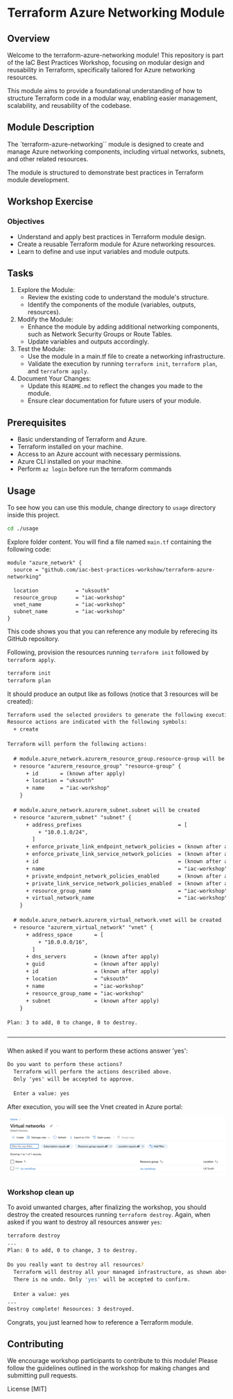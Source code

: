 # Terraform Azure Networking Module

## Overview

Welcome to the terraform-azure-networking module! This repository is part of the IaC Best Practices Workshop, focusing on modular design and reusability in Terraform, specifically tailored for Azure networking resources.

This module aims to provide a foundational understanding of how to structure Terraform code in a modular way, enabling easier management, scalability, and reusability of the codebase.

## Module Description

The `terraform-azure-networking`` module is designed to create and manage Azure networking components, including virtual networks, subnets, and other related resources.

The module is structured to demonstrate best practices in Terraform module development.

## Workshop Exercise

### Objectives

- Understand and apply best practices in Terraform module design.
- Create a reusable Terraform module for Azure networking resources.
- Learn to define and use input variables and module outputs.

## Tasks

1. Explore the Module:
   - Review the existing code to understand the module's structure.
   - Identify the components of the module (variables, outputs, resources).
2. Modify the Module:
   - Enhance the module by adding additional networking components, such as Network Security Groups or Route Tables.
   - Update variables and outputs accordingly.
3. Test the Module:
   - Use the module in a main.tf file to create a networking infrastructure.
   - Validate the execution by running `terraform init`, `terraform plan`, and `terraform apply`.
4. Document Your Changes:
   - Update this `README.md` to reflect the changes you made to the module.
   - Ensure clear documentation for future users of your module.

## Prerequisites

- Basic understanding of Terraform and Azure.
- Terraform installed on your machine.
- Access to an Azure account with necessary permissions.
- Azure CLI installed on your machine.
- Perform `az login` before run the terraform commands

## Usage

To see how you can use this module, change directory to `usage` directory inside this project.

```sh
cd ./usage
```

Explore folder content. You will find a file named `main.tf` containing the following code:

```hcl
module "azure_network" {
  source = "github.com/iac-best-practices-workshow/terraform-azure-networking"

  location            = "uksouth"
  resource_group      = "iac-workshop"
  vnet_name           = "iac-workshop"
  subnet_name         = "iac-workshop"
}
```

This code shows you that you can reference any module by referecing its GitHub repository.

Following, provision the resources running `terraform init` followed by `terraform apply`.

```sh
terraform init
terraform plan
``````

It should produce an output like as follows (notice that 3 resources will be created):

```txt
Terraform used the selected providers to generate the following execution plan. 
Resource actions are indicated with the following symbols:
  + create

Terraform will perform the following actions:

  # module.azure_network.azurerm_resource_group.resource-group will be created
  + resource "azurerm_resource_group" "resource-group" {
      + id       = (known after apply)
      + location = "uksouth"
      + name     = "iac-workshop"
    }

  # module.azure_network.azurerm_subnet.subnet will be created
  + resource "azurerm_subnet" "subnet" {
      + address_prefixes                               = [
          + "10.0.1.0/24",
        ]
      + enforce_private_link_endpoint_network_policies = (known after apply)
      + enforce_private_link_service_network_policies  = (known after apply)
      + id                                             = (known after apply)
      + name                                           = "iac-workshop"
      + private_endpoint_network_policies_enabled      = (known after apply)
      + private_link_service_network_policies_enabled  = (known after apply)
      + resource_group_name                            = "iac-workshop"
      + virtual_network_name                           = "iac-workshop"
    }

  # module.azure_network.azurerm_virtual_network.vnet will be created
  + resource "azurerm_virtual_network" "vnet" {
      + address_space       = [
          + "10.0.0.0/16",
        ]
      + dns_servers         = (known after apply)
      + guid                = (known after apply)
      + id                  = (known after apply)
      + location            = "uksouth"
      + name                = "iac-workshop"
      + resource_group_name = "iac-workshop"
      + subnet              = (known after apply)
    }

Plan: 3 to add, 0 to change, 0 to destroy.

────────────────────────────────────────────────────────────────────────
```

When asked if you want to perform these actions answer 'yes':

```txt
Do you want to perform these actions?
  Terraform will perform the actions described above.
  Only 'yes' will be accepted to approve.

  Enter a value: yes
```

After execution, you will see the Vnet created in Azure portal:

![Alt text](./images/vnets.png)

### Workshop clean up

To avoid unwanted charges, after finalizing the workshop, you should destroy the created resources running `terraform destroy`. Again, when asked if you want to destroy all resources answer `yes`:

```sh
terraform destroy
...
Plan: 0 to add, 0 to change, 3 to destroy.

Do you really want to destroy all resources?
  Terraform will destroy all your managed infrastructure, as shown above.
  There is no undo. Only 'yes' will be accepted to confirm.

  Enter a value: yes
...
Destroy complete! Resources: 3 destroyed.
```

Congrats, you just learned how to reference a Terraform module.

## Contributing

We encourage workshop participants to contribute to this module! Please follow the guidelines outlined in the workshop for making changes and submitting pull requests.

License
[MIT]
